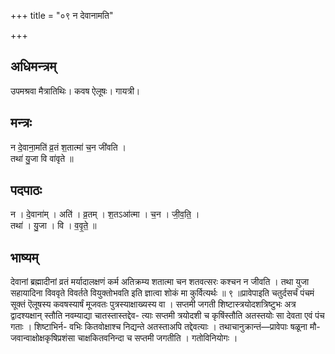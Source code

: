 +++
title = "०९ न देवानामति"

+++
## अधिमन्त्रम्
उपमश्रवा मैत्रातिथिः। कवष ऐलूषः। गायत्री।

## मन्त्रः
न दे॒वाना॒मति॑ व्र॒तं श॒तात्मा॑ च॒न जी॑वति ।  
तथा॑ यु॒जा वि वा॑वृते ॥

## पदपाठः
न । दे॒वाना॑म् । अति॑ । व्र॒तम् । श॒तऽआ॑त्मा । च॒न । जी॒व॒ति॒ ।  
तथा॑ । यु॒जा । वि । व॒वृ॒ते॒ ॥

## भाष्यम्
देवानां ब्रह्मादीनां व्रतं मर्यादालक्षणं कर्म अतिक्रम्य शतात्मा चन शतवत्सरः कश्चन न जीवति । तथा युजा सहायादिना विववृते विवर्तते वियुक्तोभवति इति ज्ञात्वा शोकं मा कुर्वित्यर्थः ॥ ९ ॥प्रावेपाइति चतुर्दसर्चं पंचमं सूक्तं ऎलूषस्य कवषस्यार्षं मूजवतः पुत्रस्याक्षाख्यस्य वा । सप्तमी जगती शिष्टास्त्रयोदशत्रिष्टुभः अत्र द्वादश्यक्षान् स्तौति नवम्याद्या चातस्तास्तद्देव- त्याः सप्तमी त्रयोदशी च कृषिंस्तौति अतस्तयोः सा देवता एवं पंच गताः । शिष्टाभिर्न- वभिः कितवोक्षाश्च निद्यन्ते अतस्ताअपि तद्देवत्याः । तथाचानुक्रान्तं—प्रावेपाः षळूना मौ- जवान्वाक्षोक्षकृषिप्रशंसा चाक्षकितवनिन्दा च सप्तमी जगतीति । गतोविनियोगः ।
